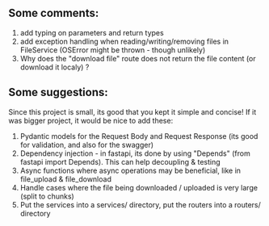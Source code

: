 ## Some comments:
1. add typing on parameters and return types
2. add exception handling when reading/writing/removing files in FileService (OSError might be thrown - though unlikely)
3. Why does the "download file" route does not return the file content (or download it localy) ?

## Some suggestions:
Since this project is small, its good that you kept it simple and concise!
If it was bigger project, it would be nice to add these:

1. Pydantic models for the Request Body and Request Response (its good for validation, and also for the swagger)
2. Dependency injection - in fastapi, its done by using "Depends" (from fastapi import Depends). This can help decoupling & testing
3. Async functions where async operations may be beneficial, like in file_upload & file_download
4. Handle cases where the file being downloaded / uploaded is very large (split to chunks)
5. Put the services into a services/ directory, put the routers into a routers/ directory
